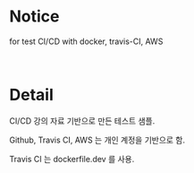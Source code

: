 # Notice



for test CI/CD with docker, travis-CI, AWS

<br/>

# Detail

CI/CD 강의 자료 기반으로 만든 테스트 샘플.

Github, Travis CI, AWS 는 개인 계정을 기반으로 함.

Travis CI 는 dockerfile.dev 를 사용.